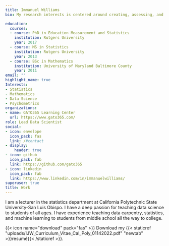 ```yaml
---
title: Immanuel Williams
bio: My research interests is centered around creating, assessing, and evaluating students learning experiences in statistics, mathematics, computer science and data science.

education:
  courses:
  - course: PhD in Education Measurement and Statistics
    institution: Rutgers University
    year: 2017
  - course: MS in Statistics
    institution: Rutgers University
    year: 2013
  - course: BSc in Mathematics 
    institution: University of Maryland Baltimore County
    year: 2011
email: ""
highlight_name: true
Interests:
- Statistics
- Mathematics
- Data Science
- Psychometrics
organizations:
- name: GATO365 Learning Center
  url: https://www.gato365.com/
role: Lead Data Scientist 
social:
- icon: envelope
  icon_pack: fas
  link: /#contact
- display:
    header: true
- icon: github
  icon_pack: fab
  link: https://github.com/gato365
- icon: linkedin
  icon_pack: fab
  link: https://www.linkedin.com/in/immanuelwilliams/
superuser: true
title: Work
---
```


I am a lecturer in the statistics department at California Polytechnic State University-San Luis Obispo. I have a deep passion for teaching data science to students of all ages. I have experience teaching data carpentry, statistics, and machine learning to students from middle school all the way to college.

{{< icon name="download" pack="fas" >}} Download my {{< staticref "uploads/IJW_Curriculum_Vitae_Cal_Poly_01142022.pdf" "newtab" >}}resumé{{< /staticref >}}.
